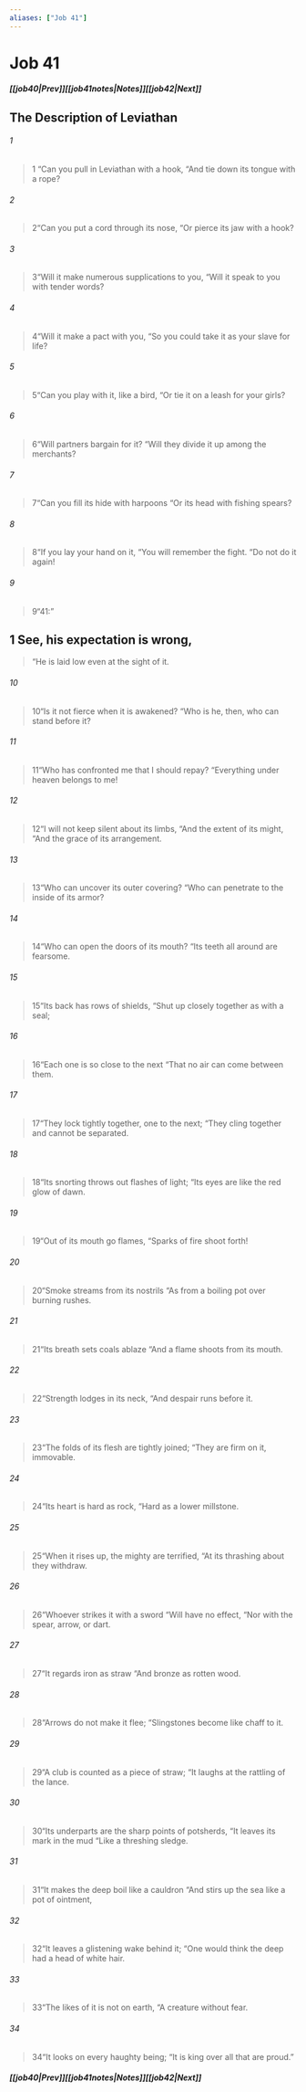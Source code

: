 ```yaml
---
aliases: ["Job 41"]
---
```

# Job 41
##### <span class=arrow-left></span>[[job40|Prev]]<span class=navigation-separator></span>[[job41notes|Notes]]<span class=navigation-separator></span>[[job42|Next]]<span class=arrow-right></span>
## The Description of Leviathan
###### 1
><span class=verse-first-poetry>1</span> “Can you pull in Leviathan with a hook,
><span class=poetry-quote-double>“</span>And tie down its tongue with a rope?
###### 2
><span class=verse-body-poetry>2</span><span class=poetry-quote-double>“</span>Can you put a cord through its nose,
><span class=poetry-quote-double>“</span>Or pierce its jaw with a hook?
###### 3
><span class=verse-body-poetry>3</span><span class=poetry-quote-double>“</span>Will it make numerous supplications to you,
><span class=poetry-quote-double>“</span>Will it speak to you with tender words?
###### 4
><span class=verse-body-poetry>4</span><span class=poetry-quote-double>“</span>Will it make a pact with you,
><span class=poetry-quote-double>“</span>So you could take it as your slave for life?
###### 5
><span class=verse-body-poetry>5</span><span class=poetry-quote-double>“</span>Can you play with it, like a bird,
><span class=poetry-quote-double>“</span>Or tie it on a leash for your girls?
###### 6
><span class=verse-body-poetry>6</span><span class=poetry-quote-double>“</span>Will partners bargain for it?
><span class=poetry-quote-double>“</span>Will they divide it up among the merchants?
###### 7
><span class=verse-body-poetry>7</span><span class=poetry-quote-double>“</span>Can you fill its hide with harpoons
><span class=poetry-quote-double>“</span>Or its head with fishing spears?
###### 8
><span class=verse-body-poetry>8</span><span class=poetry-quote-double>“</span>If you lay your hand on it,
><span class=poetry-quote-double>“</span>You will remember the fight.
><span class=poetry-quote-double>“</span>Do not do it again!
###### 9
><span class=verse-body-poetry>9</span><span class=poetry-quote-double>“</span>41:”
## 1 See, his expectation is wrong,
><span class=poetry-quote-double>“</span>He is laid low even at the sight of it.
###### 10
><span class=verse-body-poetry>10</span><span class=poetry-quote-double>“</span>Is it not fierce when it is awakened?
><span class=poetry-quote-double>“</span>Who is he, then, who can stand before it?
###### 11
><span class=verse-body-poetry>11</span><span class=poetry-quote-double>“</span>Who has confronted me that I should repay?
><span class=poetry-quote-double>“</span>Everything under heaven belongs to me!
<div class=paragraph-break></div>

###### 12
><span class=verse-first-poetry>12</span><span class=poetry-quote-double>“</span>I will not keep silent about its limbs,
><span class=poetry-quote-double>“</span>And the extent of its might,
><span class=poetry-quote-double>“</span>And the grace of its arrangement.
###### 13
><span class=verse-body-poetry>13</span><span class=poetry-quote-double>“</span>Who can uncover its outer covering?
><span class=poetry-quote-double>“</span>Who can penetrate to the inside of its armor?
###### 14
><span class=verse-body-poetry>14</span><span class=poetry-quote-double>“</span>Who can open the doors of its mouth?
><span class=poetry-quote-double>“</span>Its teeth all around are fearsome.
###### 15
><span class=verse-body-poetry>15</span><span class=poetry-quote-double>“</span>Its back has rows of shields,
><span class=poetry-quote-double>“</span>Shut up closely together as with a seal;
###### 16
><span class=verse-body-poetry>16</span><span class=poetry-quote-double>“</span>Each one is so close to the next
><span class=poetry-quote-double>“</span>That no air can come between them.
###### 17
><span class=verse-body-poetry>17</span><span class=poetry-quote-double>“</span>They lock tightly together, one to the next;
><span class=poetry-quote-double>“</span>They cling together and cannot be separated.
###### 18
><span class=verse-body-poetry>18</span><span class=poetry-quote-double>“</span>Its snorting throws out flashes of light;
><span class=poetry-quote-double>“</span>Its eyes are like the red glow of dawn.
###### 19
><span class=verse-body-poetry>19</span><span class=poetry-quote-double>“</span>Out of its mouth go flames,
><span class=poetry-quote-double>“</span>Sparks of fire shoot forth!
###### 20
><span class=verse-body-poetry>20</span><span class=poetry-quote-double>“</span>Smoke streams from its nostrils
><span class=poetry-quote-double>“</span>As from a boiling pot over burning rushes.
###### 21
><span class=verse-body-poetry>21</span><span class=poetry-quote-double>“</span>Its breath sets coals ablaze
><span class=poetry-quote-double>“</span>And a flame shoots from its mouth.
###### 22
><span class=verse-body-poetry>22</span><span class=poetry-quote-double>“</span>Strength lodges in its neck,
><span class=poetry-quote-double>“</span>And despair runs before it.
###### 23
><span class=verse-body-poetry>23</span><span class=poetry-quote-double>“</span>The folds of its flesh are tightly joined;
><span class=poetry-quote-double>“</span>They are firm on it, immovable.
###### 24
><span class=verse-body-poetry>24</span><span class=poetry-quote-double>“</span>Its heart is hard as rock,
><span class=poetry-quote-double>“</span>Hard as a lower millstone.
###### 25
><span class=verse-body-poetry>25</span><span class=poetry-quote-double>“</span>When it rises up, the mighty are terrified,
><span class=poetry-quote-double>“</span>At its thrashing about they withdraw.
###### 26
><span class=verse-body-poetry>26</span><span class=poetry-quote-double>“</span>Whoever strikes it with a sword
><span class=poetry-quote-double>“</span>Will have no effect,
><span class=poetry-quote-double>“</span>Nor with the spear, arrow, or dart.
###### 27
><span class=verse-body-poetry>27</span><span class=poetry-quote-double>“</span>It regards iron as straw
><span class=poetry-quote-double>“</span>And bronze as rotten wood.
###### 28
><span class=verse-body-poetry>28</span><span class=poetry-quote-double>“</span>Arrows do not make it flee;
><span class=poetry-quote-double>“</span>Slingstones become like chaff to it.
###### 29
><span class=verse-body-poetry>29</span><span class=poetry-quote-double>“</span>A club is counted as a piece of straw;
><span class=poetry-quote-double>“</span>It laughs at the rattling of the lance.
###### 30
><span class=verse-body-poetry>30</span><span class=poetry-quote-double>“</span>Its underparts are the sharp points of potsherds,
><span class=poetry-quote-double>“</span>It leaves its mark in the mud
><span class=poetry-quote-double>“</span>Like a threshing sledge.
###### 31
><span class=verse-body-poetry>31</span><span class=poetry-quote-double>“</span>It makes the deep boil like a cauldron
><span class=poetry-quote-double>“</span>And stirs up the sea like a pot of ointment,
###### 32
><span class=verse-body-poetry>32</span><span class=poetry-quote-double>“</span>It leaves a glistening wake behind it;
><span class=poetry-quote-double>“</span>One would think the deep had a head of white hair.
###### 33
><span class=verse-body-poetry>33</span><span class=poetry-quote-double>“</span>The likes of it is not on earth,
><span class=poetry-quote-double>“</span>A creature without fear.
###### 34
><span class=verse-body-poetry>34</span><span class=poetry-quote-double>“</span>It looks on every haughty being;
><span class=poetry-quote-double>“</span>It is king over all that are proud.”
##### <span class=arrow-left></span>[[job40|Prev]]<span class=navigation-separator></span>[[job41notes|Notes]]<span class=navigation-separator></span>[[job42|Next]]<span class=arrow-right></span>